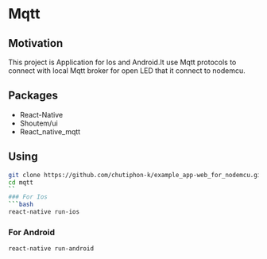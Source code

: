 # Mqtt

## Motivation
This project is Application for Ios and  Android.It use Mqtt protocols to connect with local Mqtt broker for open LED that it connect to nodemcu.

## Packages
- React-Native
- Shoutem/ui
- React_native_mqtt

## Using
```bash
git clone https://github.com/chutiphon-k/example_app-web_for_nodemcu.git
cd mqtt
``
### For Ios
```bash
react-native run-ios
```
### For Android
```bash
react-native run-android
```